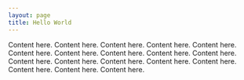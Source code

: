 ```yaml
---
layout: page
title: Hello World
---
```


Content here. Content here. Content here. Content here. Content here. Content here. Content here. Content here. Content here. Content here. Content here. Content here. Content here. Content here. Content here. Content here. Content here. Content here. 
